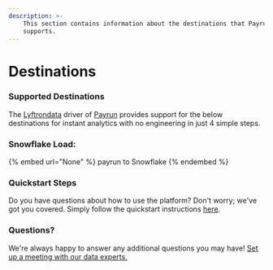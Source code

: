 ```yaml
---
description: >-
    This section contains information about the destinations that Payrun
    supports.
---
```


# Destinations

### Supported Destinations

The [Lyftrondata](https://www.lyftrondata.com/) driver of [Payrun](None) provides support for the below destinations for instant analytics with no engineering in just 4 simple steps.

### Snowflake Load:

{% embed url="None" %}
payrun to Snowflake
{% endembed %}

### Quickstart Steps

Do you have questions about how to use the platform? Don't worry; we've got you covered. Simply follow the quickstart instructions [here](README.md).

### Questions? <a href="#questions" id="questions"></a>

We're always happy to answer any additional questions you may have! [Set up a meeting with our data experts.](https://www.lyftrondata.com/book-a-meeting/)
